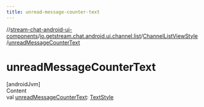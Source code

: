 ```yaml
---
title: unread-message-counter-text
---
```

//[stream-chat-android-ui-components](../../../index.md)/[io.getstream.chat.android.ui.channel.list](../index.md)/[ChannelListViewStyle](index.md)/[unreadMessageCounterText](unreadMessageCounterText.md)



# unreadMessageCounterText  
[androidJvm]  
Content  
val [unreadMessageCounterText](unreadMessageCounterText.md): [TextStyle](../../io.getstream.chat.android.ui.common.style/TextStyle/index.md)  



